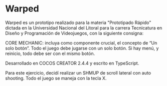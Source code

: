 # Warped

Warped es un prototipo realizado para la materia "Prototipado Rápido" dictada en la Universidad Nacional del Litoral para la carrera Tecnicatura en Diseño y Programación de Videojuegos, con la siguiente consigna:

CORE MECHANIC:  incluya como componente crucial, el concepto de “Un solo botón”. Todo el juego debe jugarse con un solo botón. Si hay menú, y reinicio, todo debe ser con el mismo botón. 

Desarrollado en COCOS CREATOR 2.4.4 y escrito en TypeScript.

Para este ejercicio, decidí realizar un SHMUP  de scroll lateral con auto shooting. Todo el juego se maneja con la tecla X.

